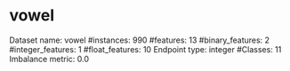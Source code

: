 # vowel
Dataset name: vowel
#instances: 990
#features: 13
  #binary_features: 2
  #integer_features: 1
  #float_features: 10
Endpoint type: integer
#Classes: 11
Imbalance metric: 0.0
